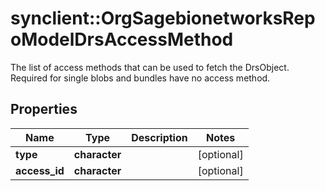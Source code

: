 # synclient::OrgSagebionetworksRepoModelDrsAccessMethod

The list of access methods that can be used to fetch the DrsObject. Required for single blobs and bundles have no access method.

## Properties
Name | Type | Description | Notes
------------ | ------------- | ------------- | -------------
**type** | **character** |  | [optional] 
**access_id** | **character** |  | [optional] 


